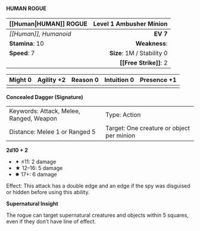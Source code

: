 #### HUMAN ROGUE

| [[Human\|HUMAN]] ROGUE | **Level 1 Ambusher Minion** |
| :--------------------- | --------------------------: |
| *[[Human]], Humanoid*  |                    **EV 7** |
| **Stamina**: 10        |               **Weakness**: |
| **Speed**: 7           |  **Size**: 1M / Stability 0 |
|                        |      **[[Free Strike]]**: 2 |

| **Might** 0 | **Agility** +2 | **Reason** 0 | **Intuition** 0 | **Presence** +1 |
| ----------- | -------------- | ------------ | --------------- | --------------- |
|             |                |              |                 |                 |

**Concealed Dagger (Signature)**

|                                         |                                           |
| :-------------------------------------- | :---------------------------------------- |
| Keywords: Attack, Melee, Ranged, Weapon | Type: Action                              |
| Distance: Melee 1 or Ranged 5           | Target: One creature or object per minion |

**2d10 + 2**

- ✦ ≤11: 2 damage
- ★ 12–16: 5 damage
- ✸ 17+: 6 damage

Effect: This attack has a double edge and an edge if the spy was disguised or hidden before using this ability.

**Supernatural Insight**

The rogue can target supernatural creatures and objects within 5 squares, even if they don’t have line of effect.
